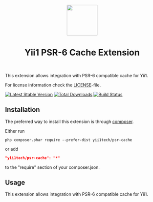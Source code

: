 <p align="center">
    <a href="https://github.com/yii1tech" target="_blank">
        <img src="https://avatars.githubusercontent.com/u/134691944" height="100px">
    </a>
    <h1 align="center">Yii1 PSR-6 Cache Extension</h1>
    <br>
</p>

This extension allows integration with PSR-6 compatible cache for Yii1.

For license information check the [LICENSE](LICENSE.md)-file.

[![Latest Stable Version](https://img.shields.io/packagist/v/yii1tech/psr-cache.svg)](https://packagist.org/packages/yii1tech/psr-cache)
[![Total Downloads](https://img.shields.io/packagist/dt/yii1tech/psr-cache.svg)](https://packagist.org/packages/yii1tech/psr-cache)
[![Build Status](https://github.com/yii1tech/psr-cache/workflows/build/badge.svg)](https://github.com/yii1tech/psr-cache/actions)


Installation
------------

The preferred way to install this extension is through [composer](http://getcomposer.org/download/).

Either run

```
php composer.phar require --prefer-dist yii1tech/psr-cache
```

or add

```json
"yii1tech/psr-cache": "*"
```

to the "require" section of your composer.json.


Usage
-----

This extension allows integration with PSR-6 compatible cache for Yii1.
